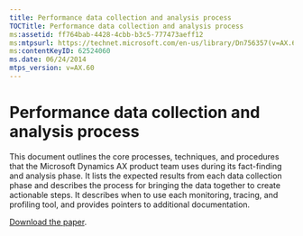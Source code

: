 ```yaml
---
title: Performance data collection and analysis process
TOCTitle: Performance data collection and analysis process
ms:assetid: ff764bab-4428-4cbb-b3c5-777473aeff12
ms:mtpsurl: https://technet.microsoft.com/en-us/library/Dn756357(v=AX.60)
ms:contentKeyID: 62524060
ms.date: 06/24/2014
mtps_version: v=AX.60
---
```


# Performance data collection and analysis process 


This document outlines the core processes, techniques, and procedures that the Microsoft Dynamics AX product team uses during its fact-finding and analysis phase. It lists the expected results from each data collection phase and describes the process for bringing the data together to create actionable steps. It describes when to use each monitoring, tracing, and profiling tool, and provides pointers to additional documentation.

[Download the paper](http://go.microsoft.com/fwlink/?linkid=403016).

  


